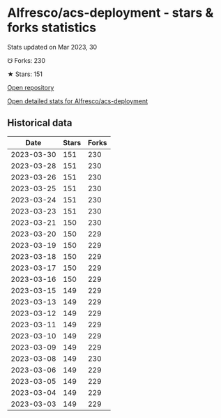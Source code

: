 # Alfresco/acs-deployment - stars & forks statistics

Stats updated on Mar 2023, 30

☋ Forks: 230

★ Stars: 151

[Open repository](https://github.com/Alfresco/acs-deployment)

[Open detailed stats for Alfresco/acs-deployment](https://reviewgithub.com/rep/Alfresco/acs-deployment)

## Historical data
| Date | Stars | Forks |
|------|-------|-------|
| 2023-03-30 | 151 | 230 | 
| 2023-03-28 | 151 | 230 | 
| 2023-03-26 | 151 | 230 | 
| 2023-03-25 | 151 | 230 | 
| 2023-03-24 | 151 | 230 | 
| 2023-03-23 | 151 | 230 | 
| 2023-03-21 | 150 | 230 | 
| 2023-03-20 | 150 | 229 | 
| 2023-03-19 | 150 | 229 | 
| 2023-03-18 | 150 | 229 | 
| 2023-03-17 | 150 | 229 | 
| 2023-03-16 | 150 | 229 | 
| 2023-03-15 | 149 | 229 | 
| 2023-03-13 | 149 | 229 | 
| 2023-03-12 | 149 | 229 | 
| 2023-03-11 | 149 | 229 | 
| 2023-03-10 | 149 | 229 | 
| 2023-03-09 | 149 | 229 | 
| 2023-03-08 | 149 | 230 | 
| 2023-03-06 | 149 | 229 | 
| 2023-03-05 | 149 | 229 | 
| 2023-03-04 | 149 | 229 | 
| 2023-03-03 | 149 | 229 | 

